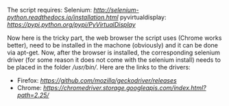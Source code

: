 The script requires: Selenium: *http://selenium-python.readthedocs.io/installation.html*
                     pyvirtualdisplay:  *https://pypi.python.org/pypi/PyVirtualDisplay*

Now here is the tricky part, the web browser the script uses (Chrome works better), need to be installed in the machone (obviously) and it can be done via apt-get.
Now, after the browser is installed, the corresponding selenium driver (for some reason it does not come with the selenium install) needs to be placed in the folder
*/usr/bin/*. Here are the links to the drivers:

- Firefox: *https://github.com/mozilla/geckodriver/releases*
- Chrome: *https://chromedriver.storage.googleapis.com/index.html?path=2.25/*